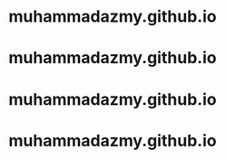 # muhammadazmy.github.io
# muhammadazmy.github.io
# muhammadazmy.github.io
# muhammadazmy.github.io
